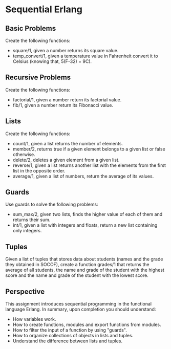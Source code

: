 # Sequential Erlang

## Basic Problems
Create the following functions:

* square/1, given a number returns its square value.
* temp_convert/1, given a temperature value in Fahrenheit convert it to Celsius (knowing that, 5(F-32) = 9C).

## Recursive Problems
Create the following functions:

* factorial/1, given a number return its factorial value.
* fib/1, given a number return its Fibonacci value.

## Lists
Create the following functions:

* count/1, given a list returns the number of elements.
* member/2, returns true if a given element belongs to a given list or false otherwise.
* delete/2, deletes a given element from a given list.
* reverse/1, given a list returns another list with the elements from the first list in the opposite order.
* average/1, given a list of numbers, return the average of its values.

## Guards
Use guards to solve the following problems:

* sum_max/2, given two lists, finds the higher value of each of them and returns their sum.
* int/1, given a list with integers and floats, return a new list containing only integers.

## Tuples
Given a list of tuples that stores data about students (names and the grade they obtained in SOCOF), create a function grades/1 that returns the average of all students, the name and grade of the student with the highest score and the name and grade of the student with the lowest score.

## Perspective
This assignment introduces sequential programming in the functional language Erlang. In summary, upon completion you should understand:

* How variables work.
* How to create functions, modules and export functions from modules.
* How to filter the input of a function by using "guards".
* How to organize collections of objects in lists and tuples.
* Understand the difference between lists and tuples.